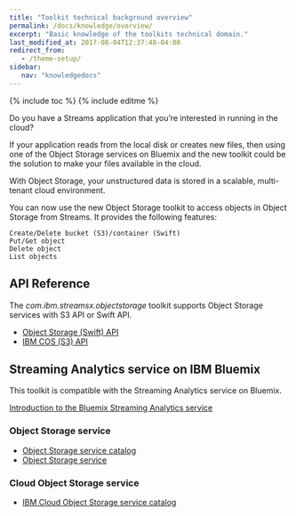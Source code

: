 ```yaml
---
title: "Toolkit technical background overview"
permalink: /docs/knowledge/overview/
excerpt: "Basic knowledge of the toolkits technical domain."
last_modified_at: 2017-08-04T12:37:48-04:00
redirect_from:
   - /theme-setup/
sidebar:
   nav: "knowledgedocs"
---
```

{% include toc %}
{% include editme %}

Do you have a Streams application that you’re interested in running in the cloud?

If your application reads from the local disk or creates new files, then using one of the Object Storage services on Bluemix and the new toolkit could be the solution to make your files available in the cloud.

With Object Storage, your unstructured data is stored in a scalable, multi-tenant cloud environment.

You can now use the new Object Storage toolkit to access objects in Object Storage from Streams.  It provides the following features:

    Create/Delete bucket (S3)/container (Swift)
    Put/Get object
    Delete object
    List objects

## API Reference

The *com.ibm.streamsx.objectstorage* toolkit supports Object Storage services with S3 API or Swift API.

* [Object Storage (Swift) API](https://developer.openstack.org/api-ref/object-storage/index.html)
* [IBM COS (S3) API](https://ibm-public-cos.github.io/crs-docs/java#api-reference)

## Streaming Analytics service on IBM Bluemix

This toolkit is compatible with the Streaming Analytics service on Bluemix.

[Introduction to the Bluemix Streaming Analytics service](https://developer.ibm.com/streamsdev/docs/streaming-analytics-now-available-bluemix-2/)

### Object Storage service

* [Object Storage service catalog](https://console.ng.bluemix.net/catalog/services/object-storage?cm_sp=dw-bluemix-_-streamsdev-_-devcenter)
* [Object Storage service](https://console.ng.bluemix.net/docs/services/ObjectStorage/os_works_public.html)

### Cloud Object Storage service

* [IBM Cloud Object Storage service catalog](https://console.bluemix.net/catalog/infrastructure/object-storage-group)

